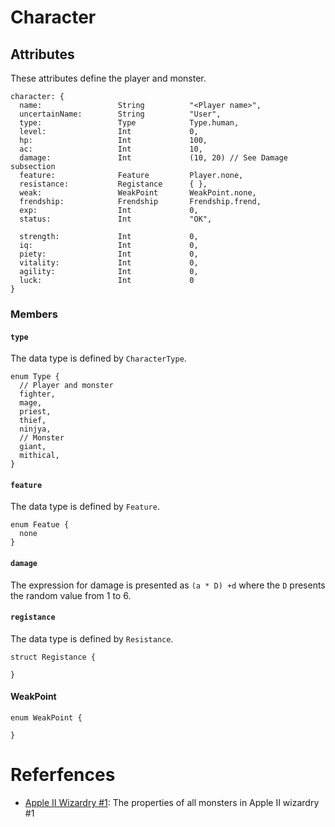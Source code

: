 # Character

## Attributes
These attributes define the player and monster.

````
character: {
  name:                 String          "<Player name>",
  uncertainName:        String          "User",
  type:                 Type	        Type.human,
  level:                Int             0,
  hp:                   Int             100,
  ac:                   Int             10,
  damage:               Int             (10, 20) // See Damage subsection
  feature:              Feature         Player.none,
  resistance:           Registance      { },
  weak:                 WeakPoint       WeakPoint.none,
  frendship:            Frendship       Frendship.frend,
  exp:                  Int             0,
  status:               Int             "OK",

  strength:             Int             0,
  iq:                   Int             0,
  piety:                Int             0,
  vitality:             Int             0,
  agility:              Int             0,
  luck:                 Int             0
}
````

### Members

#### `type`
The data type is defined by `CharacterType`.
````
enum Type {
  // Player and monster
  fighter,
  mage,
  priest,
  thief,
  ninjya,
  // Monster
  giant,
  mithical,
}
````

#### `feature`
The data type is defined by `Feature`.
````
enum Featue {
  none
}
````

#### `damage`
The expression for damage is presented as `(a * D) +d` where the `D` presents the random value from 1 to 6.

#### `registance`
The data type is defined by `Resistance`.
````
struct Registance {

}
````

#### WeakPoint
````
enum WeakPoint {

}
````

# Referfences
* [Apple II Wizardry #1](http://www.pekori.jp/~emonoya/monster/1/ap1m_01.html): The properties of all monsters in Apple II wizardry #1

